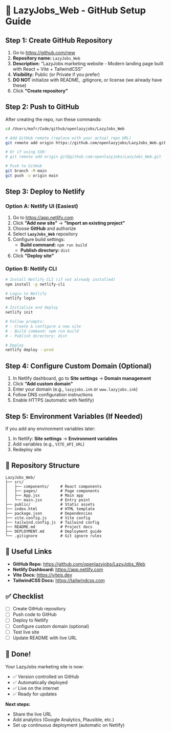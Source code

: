 # 🚀 LazyJobs_Web - GitHub Setup Guide

## Step 1: Create GitHub Repository

1. Go to https://github.com/new
2. **Repository name:** `LazyJobs_Web`
3. **Description:** "LazyJobs marketing website - Modern landing page built with React + Vite + TailwindCSS"
4. **Visibility:** Public (or Private if you prefer)
5. **DO NOT** initialize with README, .gitignore, or license (we already have these)
6. Click **"Create repository"**

## Step 2: Push to GitHub

After creating the repo, run these commands:

```bash
cd /Users/mafr/Code/github/openlazyjobs/LazyJobs_Web

# Add GitHub remote (replace with your actual repo URL)
git remote add origin https://github.com/openlazyjobs/LazyJobs_Web.git

# Or if using SSH:
# git remote add origin git@github.com:openlazyjobs/LazyJobs_Web.git

# Push to GitHub
git branch -M main
git push -u origin main
```

## Step 3: Deploy to Netlify

### Option A: Netlify UI (Easiest)

1. Go to https://app.netlify.com
2. Click **"Add new site"** → **"Import an existing project"**
3. Choose **GitHub** and authorize
4. Select **`LazyJobs_Web`** repository
5. Configure build settings:
   - **Build command:** `npm run build`
   - **Publish directory:** `dist`
6. Click **"Deploy site"**

### Option B: Netlify CLI

```bash
# Install Netlify CLI (if not already installed)
npm install -g netlify-cli

# Login to Netlify
netlify login

# Initialize and deploy
netlify init

# Follow prompts:
# - Create & configure a new site
# - Build command: npm run build
# - Publish directory: dist

# Deploy
netlify deploy --prod
```

## Step 4: Configure Custom Domain (Optional)

1. In Netlify dashboard, go to **Site settings** → **Domain management**
2. Click **"Add custom domain"**
3. Enter your domain (e.g., `lazyjobs.ink` or `www.lazyjobs.ink`)
4. Follow DNS configuration instructions
5. Enable HTTPS (automatic with Netlify)

## Step 5: Environment Variables (If Needed)

If you add any environment variables later:

1. In Netlify: **Site settings** → **Environment variables**
2. Add variables (e.g., `VITE_API_URL`)
3. Redeploy site

## 📁 Repository Structure

```
LazyJobs_Web/
├── src/
│   ├── components/     # React components
│   ├── pages/          # Page components
│   ├── App.jsx         # Main app
│   └── main.jsx        # Entry point
├── public/             # Static assets
├── index.html          # HTML template
├── package.json        # Dependencies
├── vite.config.js      # Vite config
├── tailwind.config.js  # Tailwind config
├── README.md           # Project docs
├── DEPLOYMENT.md       # Deployment guide
└── .gitignore          # Git ignore rules
```

## 🔗 Useful Links

- **GitHub Repo:** https://github.com/openlazyjobs/LazyJobs_Web
- **Netlify Dashboard:** https://app.netlify.com
- **Vite Docs:** https://vitejs.dev
- **TailwindCSS Docs:** https://tailwindcss.com

## ✅ Checklist

- [ ] Create GitHub repository
- [ ] Push code to GitHub
- [ ] Deploy to Netlify
- [ ] Configure custom domain (optional)
- [ ] Test live site
- [ ] Update README with live URL

## 🎉 Done!

Your LazyJobs marketing site is now:
- ✅ Version controlled on GitHub
- ✅ Automatically deployed
- ✅ Live on the internet
- ✅ Ready for updates

**Next steps:**
- Share the live URL
- Add analytics (Google Analytics, Plausible, etc.)
- Set up continuous deployment (automatic on Netlify)
